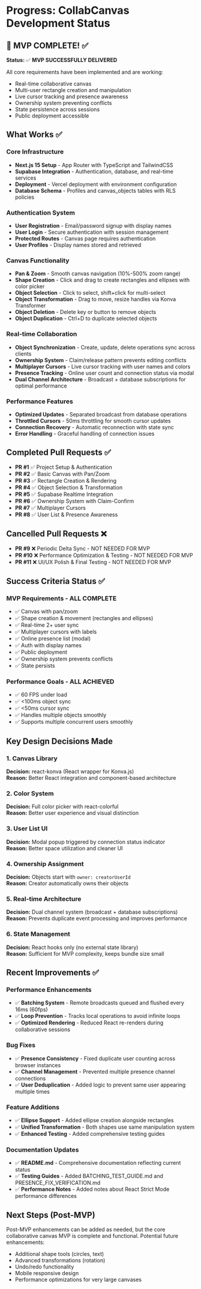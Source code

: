 # Progress: CollabCanvas Development Status

## 🎉 MVP COMPLETE! ✅

**Status:** ✅ **MVP SUCCESSFULLY DELIVERED**

All core requirements have been implemented and are working:
- Real-time collaborative canvas
- Multi-user rectangle creation and manipulation
- Live cursor tracking and presence awareness
- Ownership system preventing conflicts
- State persistence across sessions
- Public deployment accessible

## What Works ✅

### Core Infrastructure
- **Next.js 15 Setup** - App Router with TypeScript and TailwindCSS
- **Supabase Integration** - Authentication, database, and real-time services
- **Deployment** - Vercel deployment with environment configuration
- **Database Schema** - Profiles and canvas_objects tables with RLS policies

### Authentication System
- **User Registration** - Email/password signup with display names
- **User Login** - Secure authentication with session management
- **Protected Routes** - Canvas page requires authentication
- **User Profiles** - Display names stored and retrieved

### Canvas Functionality
- **Pan & Zoom** - Smooth canvas navigation (10%-500% zoom range)
- **Shape Creation** - Click and drag to create rectangles and ellipses with color picker
- **Object Selection** - Click to select, shift+click for multi-select
- **Object Transformation** - Drag to move, resize handles via Konva Transformer
- **Object Deletion** - Delete key or button to remove objects
- **Object Duplication** - Ctrl+D to duplicate selected objects

### Real-time Collaboration
- **Object Synchronization** - Create, update, delete operations sync across clients
- **Ownership System** - Claim/release pattern prevents editing conflicts
- **Multiplayer Cursors** - Live cursor tracking with user names and colors
- **Presence Tracking** - Online user count and connection status via modal
- **Dual Channel Architecture** - Broadcast + database subscriptions for optimal performance

### Performance Features
- **Optimized Updates** - Separated broadcast from database operations
- **Throttled Cursors** - 50ms throttling for smooth cursor updates
- **Connection Recovery** - Automatic reconnection with state sync
- **Error Handling** - Graceful handling of connection issues

## Completed Pull Requests ✅

- **PR #1** ✅ Project Setup & Authentication
- **PR #2** ✅ Basic Canvas with Pan/Zoom
- **PR #3** ✅ Rectangle Creation & Rendering
- **PR #4** ✅ Object Selection & Transformation
- **PR #5** ✅ Supabase Realtime Integration
- **PR #6** ✅ Ownership System with Claim-Confirm
- **PR #7** ✅ Multiplayer Cursors
- **PR #8** ✅ User List & Presence Awareness

## Cancelled Pull Requests ❌

- **PR #9** ❌ Periodic Delta Sync - NOT NEEDED FOR MVP
- **PR #10** ❌ Performance Optimization & Testing - NOT NEEDED FOR MVP
- **PR #11** ❌ UI/UX Polish & Final Testing - NOT NEEDED FOR MVP

## Success Criteria Status ✅

### MVP Requirements - ALL COMPLETE
- ✅ Canvas with pan/zoom
- ✅ Shape creation & movement (rectangles and ellipses)
- ✅ Real-time 2+ user sync
- ✅ Multiplayer cursors with labels
- ✅ Online presence list (modal)
- ✅ Auth with display names
- ✅ Public deployment
- ✅ Ownership system prevents conflicts
- ✅ State persists

### Performance Goals - ALL ACHIEVED
- ✅ 60 FPS under load
- ✅ <100ms object sync
- ✅ <50ms cursor sync
- ✅ Handles multiple objects smoothly
- ✅ Supports multiple concurrent users smoothly

## Key Design Decisions Made

### 1. Canvas Library
**Decision:** react-konva (React wrapper for Konva.js)  
**Reason:** Better React integration and component-based architecture

### 2. Color System
**Decision:** Full color picker with react-colorful  
**Reason:** Better user experience and visual distinction

### 3. User List UI
**Decision:** Modal popup triggered by connection status indicator  
**Reason:** Better space utilization and cleaner UI

### 4. Ownership Assignment
**Decision:** Objects start with `owner: creatorUserId`  
**Reason:** Creator automatically owns their objects

### 5. Real-time Architecture
**Decision:** Dual channel system (broadcast + database subscriptions)  
**Reason:** Prevents duplicate event processing and improves performance

### 6. State Management
**Decision:** React hooks only (no external state library)  
**Reason:** Sufficient for MVP complexity, keeps bundle size small

## Recent Improvements ✅

### Performance Enhancements
- ✅ **Batching System** - Remote broadcasts queued and flushed every 16ms (60fps)
- ✅ **Loop Prevention** - Tracks local operations to avoid infinite loops
- ✅ **Optimized Rendering** - Reduced React re-renders during collaborative sessions

### Bug Fixes
- ✅ **Presence Consistency** - Fixed duplicate user counting across browser instances
- ✅ **Channel Management** - Prevented multiple presence channel connections
- ✅ **User Deduplication** - Added logic to prevent same user appearing multiple times

### Feature Additions
- ✅ **Ellipse Support** - Added ellipse creation alongside rectangles
- ✅ **Unified Transformation** - Both shapes use same manipulation system
- ✅ **Enhanced Testing** - Added comprehensive testing guides

### Documentation Updates
- ✅ **README.md** - Comprehensive documentation reflecting current status
- ✅ **Testing Guides** - Added BATCHING_TEST_GUIDE.md and PRESENCE_FIX_VERIFICATION.md
- ✅ **Performance Notes** - Added notes about React Strict Mode performance differences

## Next Steps (Post-MVP)
Post-MVP enhancements can be added as needed, but the core collaborative canvas MVP is complete and functional. Potential future enhancements:
- Additional shape tools (circles, text)
- Advanced transformations (rotation)
- Undo/redo functionality
- Mobile responsive design
- Performance optimizations for very large canvases
